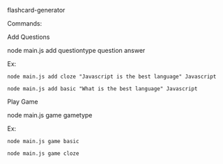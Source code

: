 flashcard-generator

Commands:

Add Questions

node main.js add questiontype question answer

Ex: 
    
    node main.js add cloze "Javascript is the best language" Javascript
    
    node main.js add basic "What is the best language" Javascript

Play Game

node main.js game gametype

Ex: 
    
    node main.js game basic
    
    node main.js game cloze



